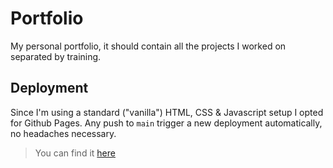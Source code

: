 # Portfolio

My personal portfolio, it should contain all the projects I worked on separated by training.

## Deployment

Since I'm using a standard ("vanilla") HTML, CSS & Javascript setup I opted for Github Pages. Any push to `main` trigger a new deployment automatically, no headaches necessary.

> You can find it [here](https://aurelienlavanchy.github.io/Portfolio)
